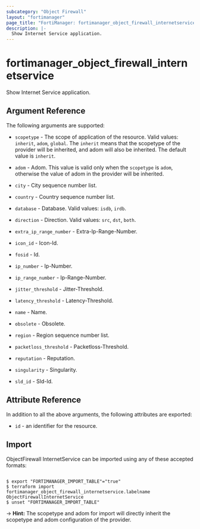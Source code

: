 ```yaml
---
subcategory: "Object Firewall"
layout: "fortimanager"
page_title: "FortiManager: fortimanager_object_firewall_internetservice"
description: |-
  Show Internet Service application.
---
```


# fortimanager_object_firewall_internetservice
Show Internet Service application.

## Argument Reference


The following arguments are supported:

* `scopetype` - The scope of application of the resource. Valid values: `inherit`, `adom`, `global`. The `inherit` means that the scopetype of the provider will be inherited, and adom will also be inherited. The default value is `inherit`.
* `adom` - Adom. This value is valid only when the `scopetype` is `adom`, otherwise the value of adom in the provider will be inherited.

* `city` - City sequence number list.
* `country` - Country sequence number list.
* `database` - Database. Valid values: `isdb`, `irdb`.

* `direction` - Direction. Valid values: `src`, `dst`, `both`.

* `extra_ip_range_number` - Extra-Ip-Range-Number.
* `icon_id` - Icon-Id.
* `fosid` - Id.
* `ip_number` - Ip-Number.
* `ip_range_number` - Ip-Range-Number.
* `jitter_threshold` - Jitter-Threshold.
* `latency_threshold` - Latency-Threshold.
* `name` - Name.
* `obsolete` - Obsolete.
* `region` - Region sequence number list.
* `packetloss_threshold` - Packetloss-Threshold.
* `reputation` - Reputation.
* `singularity` - Singularity.
* `sld_id` - Sld-Id.


## Attribute Reference

In addition to all the above arguments, the following attributes are exported:
* `id` - an identifier for the resource.

## Import

ObjectFirewall InternetService can be imported using any of these accepted formats:
```

$ export "FORTIMANAGER_IMPORT_TABLE"="true"
$ terraform import fortimanager_object_firewall_internetservice.labelname ObjectFirewallInternetService
$ unset "FORTIMANAGER_IMPORT_TABLE"
```
-> **Hint:** The scopetype and adom for import will directly inherit the scopetype and adom configuration of the provider.
